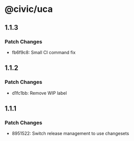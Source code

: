 # @civic/uca

## 1.1.3

### Patch Changes

- fb6f9c8: Small CI command fix

## 1.1.2

### Patch Changes

- d1fc1bb: Remove WIP label

## 1.1.1

### Patch Changes

- 8951522: Switch release management to use changesets
